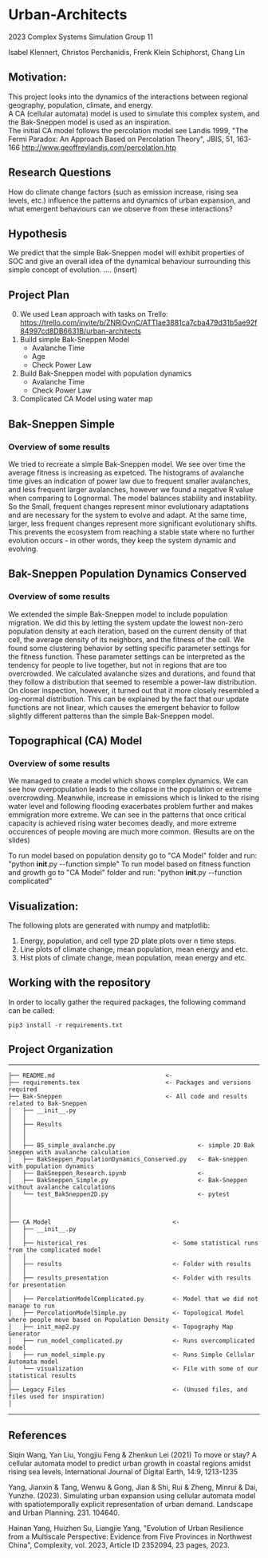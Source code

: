 # Urban-Architects
2023 Complex Systems Simulation Group 11

Isabel Klennert, Christos Perchanidis, Frenk Klein Schiphorst, Chang Lin

## Motivation:  

This project looks into the dynamics of the interactions between regional geography, population, climate, and energy.  
A CA (cellular automata) model is used to simulate this complex system, and the Bak-Sneppen model is used as an inspiration.  
The initial CA model follows the percolation model see Landis 1999, "The Fermi Paradox: An Approach Based on Percolation Theory", JBIS, 51, 163-166
http://www.geoffreylandis.com/percolation.htp  


## Research Questions

How do climate change factors (such as emission increase, rising sea levels, etc.) influence the patterns and dynamics of urban expansion, and what emergent behaviours can we observe from these interactions? 

## Hypothesis

We predict that the simple Bak-Sneppen model will exhibit properties of SOC and give an overall idea of the dynamical behaviour surrounding this simple concept of evolution. 
.... (insert)

## Project Plan
0. We used Lean approach with tasks on Trello: https://trello.com/invite/b/ZNRiOvnC/ATTIae3881ca7cba479d31b5ae92f84997cd8DB6631B/urban-architects
1. Build simple Bak-Sneppen Model
    * Avalanche Time
    * Age
    * Check Power Law
3. Build Bak-Sneppen model with population dynamics
    * Avalanche Time
    * Check Power Law
4. Complicated CA Model using water map


 ## Bak-Sneppen Simple
### Overview of some results
We tried to recreate a simple Bak-Sneppen model. We see over time the average fitness is increasing as expetced. The histograms of avalanche time gives an indication of power law due to frequent smaller avalanches, and less frequent larger avalanches, however we found a negative R value when comparing to Lognormal. The model balances stability and instability. So the Small, frequent changes  represent minor evolutionary adaptations and are necessary for the system to evolve and adapt. At the same time, larger, less frequent changes represent more significant evolutionary shifts. This prevents the ecosystem from reaching a stable state where no further evolution occurs - in other words, they keep the system dynamic and evolving.

## Bak-Sneppen Population Dynamics Conserved
### Overview of some results

We extended the simple Bak-Sneppen model to include population migration. We did this by letting the system update the lowest non-zero population density at each iteration, based on the current density of that cell, the average density of its neighbors, and the fitness of the cell.
We found some clustering behavior by setting specific parameter settings for the fitness function. These parameter settings can be interpreted as the tendency for people to live together, but not in regions that are too overcrowded.
We calculated avalanche sizes and durations, and found that they follow a distribution that seemed to resemble a power-law distribution. On closer inspection, however, it turned out that it more closely resembled a log-normal distribution. This can be explained by the fact that our update functions are not linear, which causes the emergent behavior to follow slightly different patterns than the simple Bak-Sneppen model.

## Topographical (CA) Model
### Overview of some results
We managed to create a model which shows complex dynamics. We can see how overpopulation leads to the collapse in the population or extreme overcrowding. Meanwhile, increase in emissions which is linked to the rising water level and following flooding exacerbates problem further and makes emmigration more extreme. We can see in the patterns that once critical capacity is achieved rising water becomes deadly, and more extreme occurences of people moving are much more common. (Results are on the slides)

To run model based on population density go to "CA Model" folder and run:
"python __init__.py --function simple"
To run model based on fitness function and growth go to "CA Model" folder and run:
"python __init__.py --function complicated"


## Visualization:  
The following plots are generated with numpy and matplotlib:    
1. Energy, population, and cell type 2D plate plots over n time steps.    
2. Line plots of climate change, mean population, mean energy and etc.   
3. Hist plots of climate change, mean population, mean energy and etc.   

## Working with the repository

In order to locally gather the required packages, the following command can be called:
```
pip3 install -r requirements.txt
```


## Project Organization
------------


    ├── README.md                               <- 
    ├── requirements.tex                        <- Packages and versions required
    ├── Bak-Sneppen                             <- All code and results related to Bak-Sneppen
    │   ├── __init__.py    
    │   │
    │   ├── Results          
    │   │  
    │   │
    │   ├── BS_simple_avalanche.py                       <- simple 2D Bak Sneppen with avalanche calculation  
    │   ├── BakSneppen_PopulationDynamics_Conserved.py   <- Bak-sneppen with population dynamics  
    │   ├── BakSneppen_Research.ipynb                    <- 
    │   ├── BakSneppen_Simple.py                         <- Bak-Sneppen without avalanche calculations
    │   └── test_BakSneppen2D.py                         <- pytest
    │  
    │   
    │       
    ├── CA Model                                  <- 
    │   ├── __init__.py    
    │   │
    │   ├── historical_res                        <- Some statistical runs from the complicated model
    │   │   
    │   ├── results                               <- Folder with results
    │   │   
    │   ├── results_presentation                  <- Folder with results for presentation
    │   
    │   ├── PercolationModelComplicated.py        <- Model that we did not manage to run
    │   ├── PercolationModelSimple.py             <- Topological Model where people move based on Population Density
    │   ├── init_map2.py                          <- Topography Map Generator
    │   ├── run_model_complicated.py              <- Runs overcomplicated model
    │   ├── run_model_simple.py                   <- Runs Simple Cellular Automata model
    │   └── visualization                         <- File with some of our statistical results
    │      
    ├── Legacy Files                              <- (Unused files, and files used for inspiration)
    │   

--------


## References

Siqin Wang, Yan Liu, Yongjiu Feng & Zhenkun Lei (2021) To move or stay? A cellular automata model to predict urban growth in coastal regions amidst rising sea levels, International Journal of Digital Earth, 14:9, 1213-1235

Yang, Jianxin & Tang, Wenwu & Gong, Jian & Shi, Rui & Zheng, Minrui & Dai, Yunzhe. (2023). Simulating urban expansion using cellular automata model with spatiotemporally explicit representation of urban demand. Landscape and Urban Planning. 231. 104640. 

Hainan Yang, Huizhen Su, Liangjie Yang, "Evolution of Urban Resilience from a Multiscale Perspective: Evidence from Five Provinces in Northwest China", Complexity, vol. 2023, Article ID 2352094, 23 pages, 2023. 











